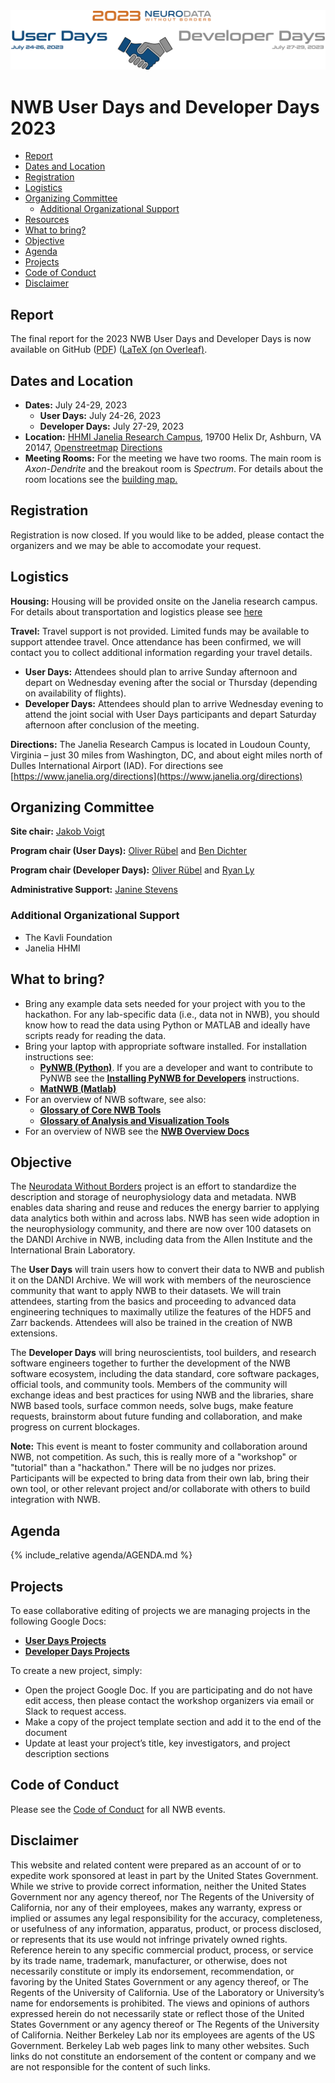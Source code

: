 <img alt="NWB 2023 User/Developer Days Banner" src="images/event_banner.png">

# NWB User Days and Developer Days 2023

  * [Report](#report)
  * [Dates and Location](#dates-and-location)
  * [Registration](#registration)
  * [Logistics](#logistics)
  * [Organizing Committee](#organizing-committee)
    * [Additional Organizational Support](#additional-organizational-support)
  * [Resources](#resources)
  * [What to bring?](#what-to-bring)
  * [Objective](#objective)
  * [Agenda](#agenda)
  * [Projects](#projects)
  * [Code of Conduct](#code-of-conduct)
  * [Disclaimer](#disclaimer)
  
## Report

The final report for the 2023 NWB User Days and Developer Days is now available on GitHub ([PDF](report/Report___15th_NWB_and_User_and_16th_Developer_Days_2023.pdf)) ([LaTeX (on Overleaf)](https://www.overleaf.com/read/qsdtmzjnhwxn).

## Dates and Location

- **Dates:** July 24-29, 2023
  - **User Days:** July 24-26, 2023
  - **Developer Days:** July 27-29, 2023
- **Location:** [HHMI Janelia Research Campus](https://www.janelia.org/), 19700 Helix Dr, Ashburn, VA 20147,
  [Openstreetmap](https://www.openstreetmap.org/?mlat=39.0708&mlon=-77.4655#map=14/39.0708/-77.4655)
  [Directions](https://www.janelia.org/directions)
- **Meeting Rooms:** For the meeting we have two rooms. The main room is *Axon-Dendrite* and the breakout room is *Spectrum*.
  For details about the room locations see the [building map.](../HCK06_2019_Janelia/travel/janelia_room_plan_for_6th_nwbn_hackathon.pdf)

## Registration

Registration is now closed. If you would like to be added, please contact the organizers and we may be able to accomodate your request.

## Logistics

**Housing:** Housing will be provided onsite on the Janelia research campus. For details about transportation and logistics please see [here](https://www.dropbox.com/s/i2540enmapap05o/Janelia%20travel%20logistics.pdf?dl=0)

**Travel:** Travel support is not provided. Limited funds may be available to support attendee travel. Once attendance has been confirmed, we will contact you to collect additional information regarding your travel details.

* **User Days:** Attendees should plan to arrive Sunday afternoon and depart on Wednesday evening after the social or Thursday (depending on availability of flights). 
* **Developer Days:** Attendees should plan to arrive Wednesday evening to attend the joint social with User Days participants and depart Saturday afternoon after conclusion of the meeting. 

**Directions:** The Janelia Research Campus is located in Loudoun County, Virginia – just 30 miles from Washington, DC, and about eight miles north of Dulles International Airport (IAD). For directions see [https://www.janelia.org/directions](https://www.janelia.org/directions)


## Organizing Committee

**Site chair:** [Jakob Voigt](https://www.voigtslab.org/people)

**Program chair (User Days):**  [Oliver Rübel](https://crd.lbl.gov/divisions/scidata/mla/staff/oliver-ruebel/) and [Ben Dichter](http://bendichter.com/)

**Program chair (Developer Days):** [Oliver Rübel](https://crd.lbl.gov/divisions/scidata/mla/staff/oliver-ruebel/) and [Ryan Ly](https://crd.lbl.gov/divisions/scidata/mla/staff/ryan-ly/)

**Administrative Support:** [Janine Stevens](https://www.janelia.org/people/janine-stevens)

### Additional Organizational Support

- The Kavli Foundation
- Janelia HHMI

## What to bring?

* Bring any example data sets needed for your project with you to the hackathon. For any lab-specific data (i.e., 
  data not in NWB), you should know how to read the data using Python or MATLAB and ideally have scripts ready for 
  reading the data.
* Bring your laptop with appropriate software installed. For installation instructions see:
  * [**PyNWB (Python)**](https://pynwb.readthedocs.io/en/stable/install_users.html). If you are a developer and want to contribute to PyNWB see the [**Installing PyNWB for Developers**](https://pynwb.readthedocs.io/en/stable/install_developers.html) instructions. 
  * [**MatNWB (Matlab)**](https://neurodatawithoutborders.github.io/matnwb/)
* For an overview of NWB software, see also: 
  * [**Glossary of Core NWB Tools**](https://nwb-overview.readthedocs.io/en/latest/core_tools/core_tools_home.html) 
  * [**Glossary of Analysis and Visualization Tools**](https://nwb-overview.readthedocs.io/en/latest/tools/tools_home.html)
* For an overview of NWB see the [**NWB Overview Docs**](https://nwb-overview.readthedocs.io)

## Objective

The [Neurodata Without Borders](nwb.org) project is an effort to standardize the description and storage of neurophysiology
data and metadata. NWB enables data sharing and reuse and reduces the energy barrier to applying data analytics both within
and across labs. NWB has seen wide adoption in the neurophysiology community, and there are now over 100 datasets on the
DANDI Archive in NWB, including data from the Allen Institute and the International Brain Laboratory.

The **User Days** will train users how to convert their data to NWB and publish it on the DANDI Archive. 
We will work with members of the neuroscience community that want to apply NWB to their datasets. We will train 
attendees, starting from the basics and proceeding to advanced data engineering techniques to maximally utilize the
features of the HDF5 and Zarr backends. Attendees will also be trained in the creation of NWB extensions.

The **Developer Days** will bring  neuroscientists, tool builders, and research software engineers together to further the
development of the NWB software ecosystem, including the data standard, core software packages, official tools, and community tools. 
Members of the community will exchange ideas and best practices for using NWB and the libraries, share NWB based tools, surface 
common needs, solve bugs, make feature requests, brainstorm about future funding and collaboration, and make progress 
on current blockages.

**Note:** This event is meant to foster community and collaboration around NWB, not competition. As such, this is really
more of a "workshop" or "tutorial" than a "hackathon." There will be no judges nor prizes. Participants will be expected
to bring data from their own lab, bring their own tool, or other relevant project and/or collaborate with others to 
build integration with NWB.

## Agenda

<!-- ORGANIZERS: please edit AGENDA.md -->

{% include_relative agenda/AGENDA.md %}

## Projects

To ease collaborative editing of projects we are managing projects in the following Google Docs:

* [**User Days Projects**](https://docs.google.com/document/d/1SJOu-ze7L8QS-xJMLBwB42FrurA2Sbf2x8vy9TFMOx0/edit?usp=share_link)
* [**Developer Days Projects**](https://docs.google.com/document/d/1wXELFWmKnJu30_PsZdGw1F3TE9WNyBOvGEFLa-9uMP4/edit?usp=share_link)

To create a new project, simply:

* Open the project Google Doc. If you are participating and do not have edit access, then please contact the workshop organizers via email or Slack to request access.
* Make a copy of the project template section and add it to the end of the document
* Update at least your project’s title, key investigators, and project description sections


## Code of Conduct

Please see the [Code of Conduct](https://neurodatawithoutborders.github.io/nwb_hackathons/code_of_conduct) for all NWB events.


## Disclaimer

This website and related content were prepared as an account of or to expedite work sponsored at least in part by 
the United States Government. While we strive to provide correct information, neither the United States Government 
nor any agency thereof, nor The Regents of the University of California, nor any of their employees, makes any 
warranty, express or implied  or assumes any legal responsibility for the accuracy, completeness, or usefulness of 
any information, apparatus, product, or process disclosed, or represents that its use would not infringe privately 
owned rights. Reference herein to any specific commercial product, process, or service by its trade name, trademark, 
manufacturer, or otherwise, does not necessarily constitute or imply its endorsement, recommendation, or favoring by 
the United States Government or any agency thereof, or The Regents of the University of California.  Use of the 
Laboratory or University’s name for endorsements is prohibited. The views and opinions of authors expressed herein 
do not necessarily state or reflect those of the United States Government or any agency thereof or The Regents of 
the University of California.  Neither Berkeley Lab nor its employees are agents of the US Government. Berkeley Lab 
web pages link to many other websites.  Such links do not constitute an endorsement of the content or company and we 
are not responsible for the content of such links.


